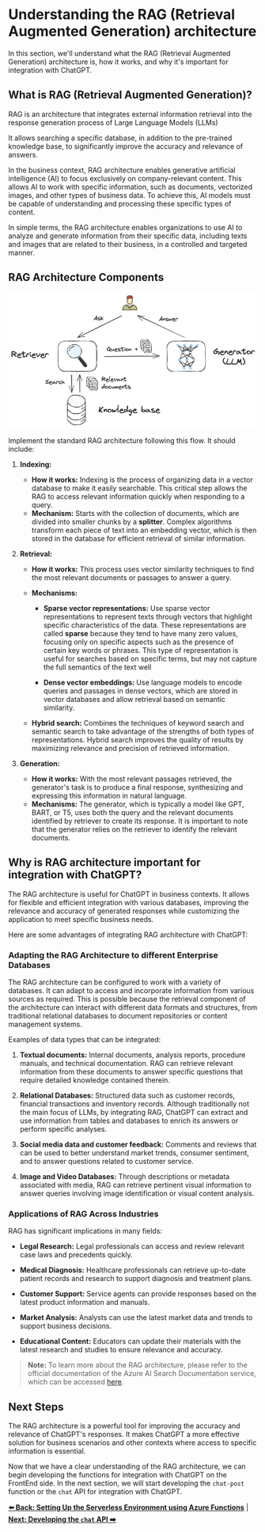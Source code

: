 # Understanding the RAG (Retrieval Augmented Generation) architecture

In this section, we'll understand what the RAG (Retrieval Augmented Generation) architecture is, how it works, and why it's important for integration with ChatGPT.

## What is RAG (Retrieval Augmented Generation)?

RAG is an architecture that integrates external information retrieval into the response generation process of Large Language Models (LLMs)

It allows searching a specific database, in addition to the pre-trained knowledge base, to significantly improve the accuracy and relevance of answers.

In the business context, RAG architecture enables generative artificial intelligence (AI) to focus exclusively on company-relevant content. This allows AI to work with specific information, such as documents, vectorized images, and other types of business data. To achieve this, AI models must be capable of understanding and processing these specific types of content.

In simple terms, the RAG architecture enables organizations to use AI to analyze and generate information from their specific data, including texts and images that are related to their business, in a controlled and targeted manner.

## RAG Architecture Components

![RAG](./images/rag.png)

Implement the standard RAG architecture following this flow. It should include:

1. **Indexing:**

   - **How it works:** Indexing is the process of organizing data in a vector database to make it easily searchable. This critical step allows the RAG to access relevant information quickly when responding to a query.
   - **Mechanism:** Starts with the collection of documents, which are divided into smaller chunks by a **splitter**. Complex algorithms transform each piece of text into an embedding vector, which is then stored in the database for efficient retrieval of similar information.

2. **Retrieval:**

   - **How it works:** This process uses vector similarity techniques to find the most relevant documents or passages to answer a query.
   - **Mechanisms:**

     - **Sparse vector representations:** Use sparse vector representations to represent texts through vectors that highlight specific characteristics of the data. These representations are called **sparse** because they tend to have many zero values, focusing only on specific aspects such as the presence of certain key words or phrases. This type of representation is useful for searches based on specific terms, but may not capture the full semantics of the text well

     - **Dense vector embeddings:** Use language models to encode queries and passages in dense vectors, which are stored in vector databases and allow retrieval based on semantic similarity.

   - **Hybrid search:** Combines the techniques of keyword search and semantic search to take advantage of the strengths of both types of representations. Hybrid search improves the quality of results by maximizing relevance and precision of retrieved information.

3. **Generation:**

   - **How it works:** With the most relevant passages retrieved, the generator's task is to produce a final response, synthesizing and expressing this information in natural language.
   - **Mechanisms:** The generator, which is typically a model like GPT, BART, or T5, uses both the query and the relevant documents identified by retriever to create its response. It is important to note that the generator relies on the retriever to identify the relevant documents.

## Why is RAG architecture important for integration with ChatGPT?

The RAG architecture is useful for ChatGPT in business contexts. It allows for flexible and efficient integration with various databases, improving the relevance and accuracy of generated responses while customizing the application to meet specific business needs.

Here are some advantages of integrating RAG architecture with ChatGPT:

### Adapting the RAG Architecture to different Enterprise Databases

The RAG architecture can be configured to work with a variety of databases. It can adapt to access and incorporate information from various sources as required. This is possible because the retrieval component of the architecture can interact with different data formats and structures, from traditional relational databases to document repositories or content management systems.

Examples of data types that can be integrated:

1. **Textual documents:** Internal documents, analysis reports, procedure manuals, and technical documentation. RAG can retrieve relevant information from these documents to answer specific questions that require detailed knowledge contained therein.

2. **Relational Databases:** Structured data such as customer records, financial transactions and inventory records. Although traditionally not the main focus of LLMs, by integrating RAG, ChatGPT can extract and use information from tables and databases to enrich its answers or perform specific analyses.

3. **Social media data and customer feedback:** Comments and reviews that can be used to better understand market trends, consumer sentiment, and to answer questions related to customer service.

4. **Image and Video Databases:** Through descriptions or metadata associated with media, RAG can retrieve pertinent visual information to answer queries involving image identification or visual content analysis.

### Applications of RAG Across Industries

RAG has significant implications in many fields:

- **Legal Research:** Legal professionals can access and review relevant case laws and precedents quickly.

- **Medical Diagnosis:** Healthcare professionals can retrieve up-to-date patient records and research to support diagnosis and treatment plans.

- **Customer Support:** Service agents can provide responses based on the latest product information and manuals.

- **Market Analysis:** Analysts can use the latest market data and trends to support business decisions.

- **Educational Content:** Educators can update their materials with the latest research and studies to ensure relevance and accuracy.

> **Note:** To learn more about the RAG architecture, please refer to the official documentation of the Azure AI Search Documentation service, which can be accessed [here](https://learn.microsoft.com/azure/search/retrieval-augmented-generation-overview).

## Next Steps

The RAG architecture is a powerful tool for improving the accuracy and relevance of ChatGPT's responses. It makes ChatGPT a more effective solution for business scenarios and other contexts where access to specific information is essential.

Now that we have a clear understanding of the RAG architecture, we can begin developing the functions for integration with ChatGPT on the FrontEnd side. In the next section, we will start developing the `chat-post` function or the `chat` API for integration with ChatGPT.

**[⬅️ Back: Setting Up the Serverless Environment using Azure Functions](02-setting-up-azure-functions.md)** | **[Next: Developing the `chat` API ➡️ ](./04-developing-chat-api.md)**
